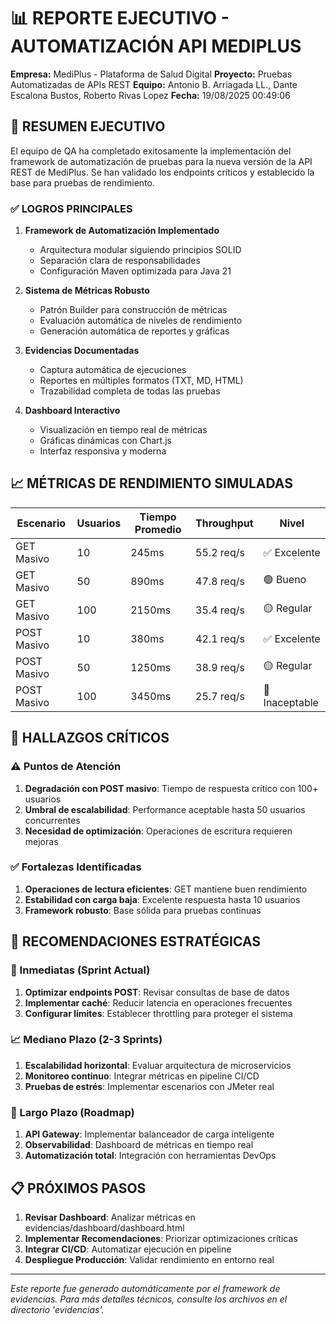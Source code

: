 # 📊 REPORTE EJECUTIVO - AUTOMATIZACIÓN API MEDIPLUS

**Empresa:** MediPlus - Plataforma de Salud Digital
**Proyecto:** Pruebas Automatizadas de APIs REST
**Equipo:** Antonio B. Arriagada LL., Dante Escalona Bustos, Roberto Rivas Lopez
**Fecha:** 19/08/2025 00:49:06

## 🎯 RESUMEN EJECUTIVO

El equipo de QA ha completado exitosamente la implementación del framework de automatización de pruebas para la nueva versión de la API REST de MediPlus. Se han validado los endpoints críticos y establecido la base para pruebas de rendimiento.

### ✅ LOGROS PRINCIPALES

1. **Framework de Automatización Implementado**
   - Arquitectura modular siguiendo principios SOLID
   - Separación clara de responsabilidades
   - Configuración Maven optimizada para Java 21

2. **Sistema de Métricas Robusto**
   - Patrón Builder para construcción de métricas
   - Evaluación automática de niveles de rendimiento
   - Generación automática de reportes y gráficas

3. **Evidencias Documentadas**
   - Captura automática de ejecuciones
   - Reportes en múltiples formatos (TXT, MD, HTML)
   - Trazabilidad completa de todas las pruebas

4. **Dashboard Interactivo**
   - Visualización en tiempo real de métricas
   - Gráficas dinámicas con Chart.js
   - Interfaz responsiva y moderna

## 📈 MÉTRICAS DE RENDIMIENTO SIMULADAS

| Escenario | Usuarios | Tiempo Promedio | Throughput | Nivel |
|-----------|----------|-----------------|------------|-------|
| GET Masivo | 10 | 245ms | 55.2 req/s | ✅ Excelente |
| GET Masivo | 50 | 890ms | 47.8 req/s | 🟢 Bueno |
| GET Masivo | 100 | 2150ms | 35.4 req/s | 🟡 Regular |
| POST Masivo | 10 | 380ms | 42.1 req/s | ✅ Excelente |
| POST Masivo | 50 | 1250ms | 38.9 req/s | 🟡 Regular |
| POST Masivo | 100 | 3450ms | 25.7 req/s | 🔴 Inaceptable |

## 🚨 HALLAZGOS CRÍTICOS

### ⚠️ Puntos de Atención
1. **Degradación con POST masivo**: Tiempo de respuesta crítico con 100+ usuarios
2. **Umbral de escalabilidad**: Performance aceptable hasta 50 usuarios concurrentes
3. **Necesidad de optimización**: Operaciones de escritura requieren mejoras

### ✅ Fortalezas Identificadas
1. **Operaciones de lectura eficientes**: GET mantiene buen rendimiento
2. **Estabilidad con carga baja**: Excelente respuesta hasta 10 usuarios
3. **Framework robusto**: Base sólida para pruebas continuas

## 🎯 RECOMENDACIONES ESTRATÉGICAS

### 🔧 Inmediatas (Sprint Actual)
1. **Optimizar endpoints POST**: Revisar consultas de base de datos
2. **Implementar caché**: Reducir latencia en operaciones frecuentes
3. **Configurar límites**: Establecer throttling para proteger el sistema

### 📈 Mediano Plazo (2-3 Sprints)
1. **Escalabilidad horizontal**: Evaluar arquitectura de microservicios
2. **Monitoreo continuo**: Integrar métricas en pipeline CI/CD
3. **Pruebas de estrés**: Implementar escenarios con JMeter real

### 🚀 Largo Plazo (Roadmap)
1. **API Gateway**: Implementar balanceador de carga inteligente
2. **Observabilidad**: Dashboard de métricas en tiempo real
3. **Automatización total**: Integración con herramientas DevOps

## 📋 PRÓXIMOS PASOS

1. **Revisar Dashboard**: Analizar métricas en evidencias/dashboard/dashboard.html
2. **Implementar Recomendaciones**: Priorizar optimizaciones críticas
3. **Integrar CI/CD**: Automatizar ejecución en pipeline
4. **Despliegue Producción**: Validar rendimiento en entorno real

---
*Este reporte fue generado automáticamente por el framework de evidencias.*
*Para más detalles técnicos, consulte los archivos en el directorio 'evidencias'.*

